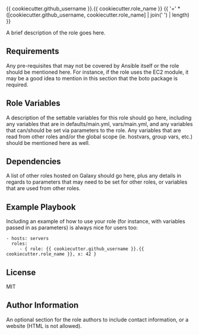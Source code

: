 {{ cookiecutter.github_username }}.{{ cookiecutter.role_name }}
{{ '=' * ([cookiecutter.github_username, cookiecutter.role_name] | join(' ') | length) }}

A brief description of the role goes here.

Requirements
------------

Any pre-requisites that may not be covered by Ansible itself or the role should be mentioned here. For instance, if the role uses the EC2 module, it may be a good idea to mention in this section that the boto package is required.

Role Variables
--------------

A description of the settable variables for this role should go here, including any variables that are in defaults/main.yml, vars/main.yml, and any variables that can/should be set via parameters to the role. Any variables that are read from other roles and/or the global scope (ie. hostvars, group vars, etc.) should be mentioned here as well.

Dependencies
------------

A list of other roles hosted on Galaxy should go here, plus any details in regards to parameters that may need to be set for other roles, or variables that are used from other roles.

Example Playbook
----------------

Including an example of how to use your role (for instance, with variables passed in as parameters) is always nice for users too:

    - hosts: servers
      roles:
         - { role: {{ cookiecutter.github_username }}.{{ cookiecutter.role_name }}, x: 42 }

License
-------

MIT

Author Information
------------------

An optional section for the role authors to include contact information, or a website (HTML is not allowed).
